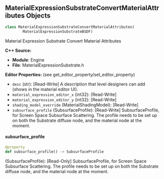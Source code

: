 ## MaterialExpressionSubstrateConvertMaterialAttributes Objects

```python
class MaterialExpressionSubstrateConvertMaterialAttributes(
        MaterialExpressionSubstrateBSDF)
```

Material Expression Substrate Convert Material Attributes

**C++ Source:**

- **Module**: Engine
- **File**: MaterialExpressionSubstrate.h

**Editor Properties:** (see get_editor_property/set_editor_property)

- ``desc`` (str):  [Read-Write] A description that level designers can add (shows in the material editor UI).
- ``material_expression_editor_x`` (int32):  [Read-Write]
- ``material_expression_editor_y`` (int32):  [Read-Write]
- ``shading_model_override`` (MaterialShadingModel):  [Read-Write]
- ``subsurface_profile`` (SubsurfaceProfile):  [Read-Write] SubsurfaceProfile, for Screen Space Subsurface Scattering. The profile needs to be set up on both the Substrate diffuse node, and the material node at the moment.

<a id="unreal.MaterialExpressionSubstrateConvertMaterialAttributes.subsurface_profile"></a>

#### subsurface_profile

```python
@property
def subsurface_profile() -> SubsurfaceProfile
```

(SubsurfaceProfile):  [Read-Only] SubsurfaceProfile, for Screen Space Subsurface Scattering. The profile needs to be set up on both the Substrate diffuse node, and the material node at the moment.

<a id="unreal.MaterialExpressionSubstrateHorizontalMixing"></a>